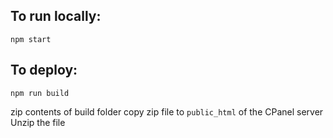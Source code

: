## To run locally: 
```
npm start 
```

## To deploy:
```
npm run build 
```
zip contents of build folder
copy zip file to `public_html` of the CPanel server 
Unzip the file 

